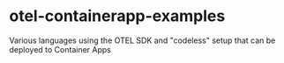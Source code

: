 # otel-containerapp-examples
Various languages using the OTEL SDK and "codeless" setup that can be deployed to Container Apps
